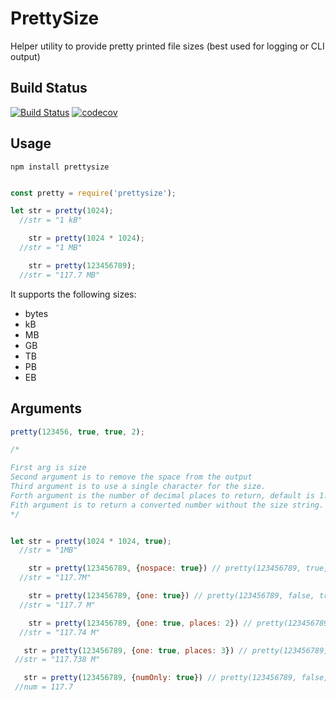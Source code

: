 PrettySize
==========

Helper utility to provide pretty printed file sizes (best used for logging or CLI output)

Build Status
------------

[![Build Status](https://secure.travis-ci.org/davglass/prettysize.svg?branch=master)](http://travis-ci.org/davglass/prettysize)
[![codecov](https://codecov.io/gh/davglass/prettysize/branch/master/graph/badge.svg)](https://codecov.io/gh/davglass/prettysize)

Usage
-----

```
npm install prettysize
```

```javascript

const pretty = require('prettysize');

let str = pretty(1024);
  //str = "1 kB"

    str = pretty(1024 * 1024);
  //str = "1 MB"

    str = pretty(123456789);
  //str = "117.7 MB"
```

It supports the following sizes:

* bytes
* kB
* MB
* GB
* TB
* PB
* EB

Arguments
---------

```javascript
pretty(123456, true, true, 2);

/*

First arg is size
Second argument is to remove the space from the output
Third argument is to use a single character for the size.
Forth argument is the number of decimal places to return, default is 1.
Fith argument is to return a converted number without the size string.
*/


let str = pretty(1024 * 1024, true);
  //str = "1MB"

    str = pretty(123456789, {nospace: true}) // pretty(123456789, true, true);
  //str = "117.7M"

    str = pretty(123456789, {one: true}) // pretty(123456789, false, true);
  //str = "117.7 M"

    str = pretty(123456789, {one: true, places: 2}) // pretty(123456789, false, true, 2);
  //str = "117.74 M"

   str = pretty(123456789, {one: true, places: 3}) // pretty(123456789, false, true, 3);
 //str = "117.738 M"

   str = pretty(123456789, {numOnly: true}) // pretty(123456789, false, false, false, true);
 //num = 117.7

```
